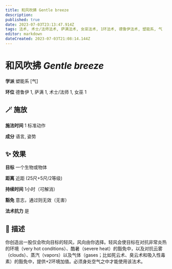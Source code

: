 ```yaml
---
title: 和风吹拂 Gentle breeze
description: 
published: true
date: 2023-07-03T23:13:47.914Z
tags: 法术, 术士/法师法术, 萨满法术, 女巫法术, 1环法术, 德鲁伊法术, 塑能系, 气
editor: markdown
dateCreated: 2023-07-03T21:08:14.144Z
---
```


# **和风吹拂** *Gentle breeze*

**学派** 塑能系 \[气\] 

**环位** 德鲁伊 1, 萨满 1, 术士/法师 1, 女巫 1

## 🪄 施放

**施法时间** 1 标准动作

**成分** 语言, 姿势

## ✨ 效果 

**目标** 一个生物或物体 

**距离** 近距 (25尺+5尺/2等级)  

**持续时间** 1小时（可解消） 

**豁免** 意志，通过则无效（无害）

**法术抗力** 是

## 📖 描述

你创造出一股仅会吹向目标的轻风，风向由你选择。轻风会使目标在对抗非常炎热的环境（very hot conditions）、酷暑（severe heat）的豁免中，以及对抗云雾（clouds）、蒸汽（vapors）以及气体（gases；比如死云术、臭云术和吸入性毒素）的豁免中，提供+2环境加值。必须身处空气之中才能使用该法术。
    